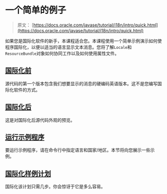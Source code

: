 # 一个简单的例子

> 原文： [https://docs.oracle.com/javase/tutorial/i18n/intro/quick.html](https://docs.oracle.com/javase/tutorial/i18n/intro/quick.html)

如果您是国际化软件的新手，本课程适合您。本课程使用一个简单示例演示如何使程序国际化，以便以适当的语言显示文本消息。您将了解`Locale`和`ResourceBundle`对象如何协同工作以及如何使用属性文件。

## [国际化前](before.html)

源代码的第一个版本包含我们想要显示的消息的硬编码英语版本。这不是您编写国际化软件的方式。

## [国际化后](after.html)

这是对国际化后源代码外观的预览。

## [运行示例程序](run.html)

要运行示例程序，请在命令行中指定语言和国家/地区。本节将向您展示一些示例。

## [国际化样例计划](steps.html)

国际化该计划只需几步。你会惊讶于它是多么容易。
